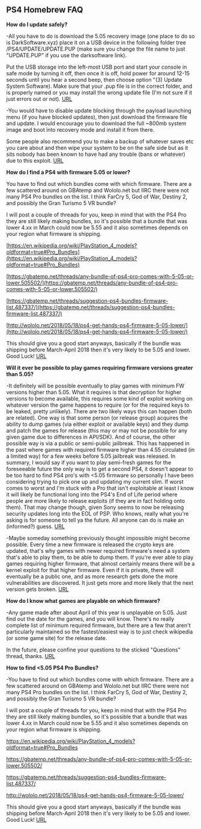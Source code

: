 ## PS4 Homebrew FAQ

**How do I update safely?**

-All you have to do is download the 5.05 recovery image (one place to do so is DarkSoftware.xyz) place it on a USB device in the following folder tree /PS4/UPDATE/UPDATE.PUP (make sure you change the file name to just "UPDATE.PUP" if you use the darksoftware link).

Put the USB storage into the left-most USB port and start your console in safe mode by turning it off, then once it is off, hold power for around 12-15 seconds until you hear a second beep, then choose option "(3) Update System Software). Make sure that your .pup file is in the correct folder, and is properly named or you may install the wrong update file (I'm not sure if it just errors out or not).
[URL](https://www.reddit.com/r/ps4homebrew/comments/9zer6l/ask_your_questions_here_get_answers_to_frequently/eaaheui/)

-You would have to disable update blocking through the payload launching menu (if you have blocked updates), then just download the firmware file and update. I would encourage you to download the full ~800mb system image and boot into recovery mode and install it from there.

Some people also recommend you to make a backup of whatever saves etc you care about and then wipe your system to be on the safe side but as it sits nobody has been known to have had any trouble (bans or whatever) due to this exploit.
[URL](https://www.reddit.com/r/ps4homebrew/comments/9m42ki/ask_questions_here_quick_faq_need_help_finding_a/e97e75a/)

**How do I find a PS4 with firmware 5.05 or lower?**

You have to find out which bundles come with which firmware. There are a few scattered around on GBAtemp and Wololo.net but IIRC there were not many PS4 Pro bundles on the list. I think FarCry 5, God of War, Destiny 2, and possibly the Gran Turismo 5 VR bundle?

I will post a couple of threads for you, keep in mind that with the PS4 Pro they are still likely making bundles, so it's possible that a bundle that was lower 4.xx in March could now be 5.55 and it also sometimes depends on your region what firmware is shipping.

[https://en.wikipedia.org/wiki/PlayStation_4_models?oldformat=true#Pro_Bundles](https://en.wikipedia.org/wiki/PlayStation_4_models?oldformat=true#Pro_Bundles)

[https://gbatemp.net/threads/any-bundle-of-ps4-pro-comes-with-5-05-or-lower.505502/](https://gbatemp.net/threads/any-bundle-of-ps4-pro-comes-with-5-05-or-lower.505502/)

[https://gbatemp.net/threads/suggestion-ps4-bundles-firmware-list.487337/](https://gbatemp.net/threads/suggestion-ps4-bundles-firmware-list.487337/)

[http://wololo.net/2018/05/18/ps4-get-hands-ps4-firmware-5-05-lower/](http://wololo.net/2018/05/18/ps4-get-hands-ps4-firmware-5-05-lower/)



This should give you a good start anyways, basically if the bundle was shipping before March-April 2018 then it's very likely to be 5.05 and lower. Good Luck!
[URL](https://www.reddit.com/r/ps4homebrew/comments/9zer6l/ask_your_questions_here_get_answers_to_frequently/eaenmnh/)


**Will it ever be possible to play games requiring firmware versions greater than 5.05?**

-It definitely will be possible eventually to play games with minimum FW versions higher than 5.05. What it requires is that decryption for higher versions to become available, this requires some kind of exploit working on whatever version the game happens to require (or for the required keys to be leaked, pretty unlikely).
There are two likely ways this can happen (both are related). One way is that some person (or release group) acquires the ability to dump games (via either exploit or available keys) and they dump and patch the games for release (this may or may not be possible for any given game due to differences in API/SDK).
And of course, the other possible way is via a  public or semi-public jailbreak. This has happened in the past where games with required firmware higher than 4.55 circulated (in a limited way) for a few weeks before 5.05 jailbreak was released.
In summary, I would say if you want to play semi-fresh games for the foreseeable future the only way is to get a second PS4, it doesn't appear to be too hard to find PS4 pro's with <5.05 firmware so personally I have been considering trying to pick one up and updating my current slim. If worst comes to worst and I'm stuck with a Pro that isn't exploitable at least I know it will likely be functional long into the PS4's End of Life period where people are more likely to release exploits (if they are in fact holding onto them). That may change though, given Sony seems to now be releasing security updates long into the EOL of PSP. Who knows, really what you're asking is for someone to tell ya the future. All anyone can do is make an (informed?) guess.
[URL](https://www.reddit.com/r/ps4homebrew/comments/9m42ki/_/e868vkm/)

-Maybe someday something previously thought impossible might become possible. Every time a new firmware is released the crypto keys are updated, that's why games with newer required firmware's need a system that's able to play them, to be able to dump them. If you're ever able to play games requiring higher firmware, that almost certainly means there will be a kernel exploit for that higher firmware. Even if it is private, there will eventually be a public one, and as more research gets done the more vulnerabilities are discovered. It just gets more and more likely that the next version gets broken.
[URL](https://www.reddit.com/r/ps4homebrew/comments/8n2jif/_/e0bykzt/)

**How do I know what games are playable on which firmware?**

-Any game made after about April of this year is unplayable on 5.05. Just find out the date for the games, and you will know. There's no really complete list of minimum required firmware, but there are a few that aren't particularly maintained so the fastest/easiest way is to just check wikipedia (or some game site) for the release date.

In the future, please confine your questions to the sticked "Questions" thread, thanks.
[URL](https://www.reddit.com/r/ps4homebrew/comments/9xptm7/_/e9vfac0/)

**How to find <5.05 PS4 Pro Bundles?**

-You have to find out which bundles come with which firmware. There are a few scattered around on GBAtemp and Wololo.net but IIRC there were not many PS4 Pro bundles on the list. I think FarCry 5, God of War, Destiny 2, and possibly the Gran Turismo 5 VR bundle?

I will post a couple of threads for you, keep in mind that with the PS4 Pro they are still likely making bundles, so it's possible that a bundle that was lower 4.xx in March could now be 5.55 and it also sometimes depends on your region what firmware is shipping.

https://en.wikipedia.org/wiki/PlayStation_4_models?oldformat=true#Pro_Bundles

https://gbatemp.net/threads/any-bundle-of-ps4-pro-comes-with-5-05-or-lower.505502/

https://gbatemp.net/threads/suggestion-ps4-bundles-firmware-list.487337/

http://wololo.net/2018/05/18/ps4-get-hands-ps4-firmware-5-05-lower/



This should give you a good start anyways, basically if the bundle was shipping before March-April 2018 then it's very likely to be 5.05 and lower. Good Luck!
[URL](https://www.reddit.com/r/ps4homebrew/comments/9zer6l/ask_your_questions_here_get_answers_to_frequently/eaenmnh/)
